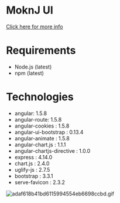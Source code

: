 # MoknJ UI #
[Click here for more info](https://bitbucket.org/fixxitprofessionalservices/moknjapi)

# Requirements #
* Node.js (latest)
* npm (latest)

# Technologies #
* angular: 1.5.8 
* angular-route: 1.5.8 
* angular-cookies : 1.5.8 
* angular-ui-bootstrap : 0.13.4 
* angular-animate : 1.5.8 
* angular-chart.js : 1.1.1 
* angular-chartjs-directive : 1.0.0 
* express : 4.14.0 
* chart.js : 2.4.0 
* uglify-js : 2.7.5 
* bootstrap : 3.3.1 
* serve-favicon : 2.3.2 



![adaf618b41bd6115994554eb6698ccbd.gif](https://bitbucket.org/repo/Ak89LL/images/3116565472-adaf618b41bd6115994554eb6698ccbd.gif)